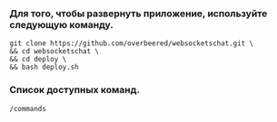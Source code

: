 ### Для того, чтобы развернуть приложение, используйте следующую команду.
```
git clone https://github.com/overbeered/websocketschat.git \
&& cd websocketschat \
&& cd deploy \
&& bash deploy.sh
```

### Список доступных команд.
```
/commands
```

